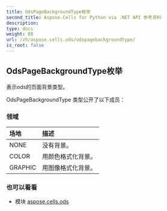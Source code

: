 ```yaml
---
title: OdsPageBackgroundType枚举
second_title: Aspose.Cells for Python via .NET API 参考资料
description:
type: docs
weight: 80
url: /zh/aspose.cells.ods/odspagebackgroundtype/
is_root: false
---
```

## OdsPageBackgroundType枚举
表示ods的页面背景类型。



OdsPageBackgroundType 类型公开了以下成员：

### 领域
|场地|描述|
| :- | :- |
| NONE |没有背景。|
| COLOR |用颜色格式化背景。|
| GRAPHIC |用图像格式化背景。|



### 也可以看看
* 模块 [aspose.cells.ods](..)
